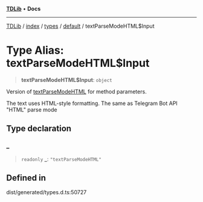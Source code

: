 [**TDLib**](../../../../../../README.md) • **Docs**

***

[TDLib](../../../../../../modules.md) / [index](../../../../../README.md) / [types](../../../README.md) / [default](../README.md) / textParseModeHTML$Input

# Type Alias: textParseModeHTML$Input

> **textParseModeHTML$Input**: `object`

Version of [textParseModeHTML](textParseModeHTML.md) for method parameters.

The text uses HTML-style formatting. The same as Telegram Bot API "HTML" parse mode

## Type declaration

### \_

> `readonly` **\_**: `"textParseModeHTML"`

## Defined in

dist/generated/types.d.ts:50727
